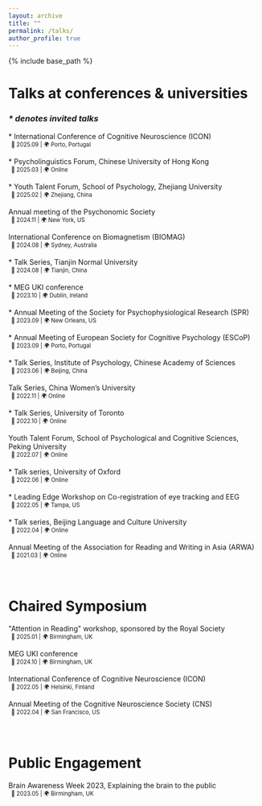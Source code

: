 ```yaml
---
layout: archive
title: ""
permalink: /talks/
author_profile: true
---
```


{% include base_path %}

# Talks at conferences & universities       
### _* denotes invited talks_  
<span style="font-size:1em"> * International Conference of Cognitive Neuroscience (ICON)</span>     
<span style="font-size:0.8em;">&ensp;📅 2025.09  |  🌍 Porto, Portugal</span>   

<span style="font-size:1em;"> * Psycholinguistics Forum, Chinese University of Hong Kong</span>      
<span style="font-size:0.8em;">&ensp;📅 2025.03  |  🌍 Online</span>       

<span style="font-size:1em;"> * Youth Talent Forum, School of Psychology, Zhejiang University</span>     
<span style="font-size:0.8em;">&ensp;📅 2025.02  |  🌍 Zhejiang, China</span>      

<span style="font-size:1em;"> Annual meeting of the Psychonomic Society</span>     
<span style="font-size:0.8em;">&ensp;📅 2024.11  |  🌍 New York, US</span>     

<span style="font-size:1em;"> International Conference on Biomagnetism (BIOMAG)</span>        
<span style="font-size:0.8em;">&ensp;📅 2024.08  |  🌍 Sydney, Australia</span>    

<span style="font-size:1em;"> * Talk Series, Tianjin Normal University</span>       
<span style="font-size:0.8em;">&ensp;📅 2024.08  |  🌍 Tianjin, China</span>    

<span style="font-size:1em;"> * MEG UKI conference</span>       
<span style="font-size:0.8em;">&ensp;📅 2023.10  |  🌍 Dublin, Ireland</span>    

<span style="font-size:1em;"> * Annual Meeting of the Society for Psychophysiological Research (SPR)</span>       
<span style="font-size:0.8em;">&ensp;📅 2023.09  |  🌍 New Orleans, US</span>    

<span style="font-size:1em;"> * Annual Meeting of European Society for Cognitive Psychology (ESCoP)</span>       
<span style="font-size:0.8em;">&ensp;📅 2023.09  |  🌍 Porto, Portugal</span>    

<span style="font-size:1em;"> * Talk Series, Institute of Psychology, Chinese Academy of Sciences</span>       
<span style="font-size:0.8em;">&ensp;📅 2023.06  |  🌍 Beijing, China</span>    

<span style="font-size:1em;"> Talk Series, China Women’s University</span>       
<span style="font-size:0.8em;">&ensp;📅 2022.11  |  🌍 Online</span>    

<span style="font-size:1em;"> * Talk Series, University of Toronto</span>        
<span style="font-size:0.8em;">&ensp;📅 2022.10  |  🌍 Online</span>    

<span style="font-size:1em;"> Youth Talent Forum, School of Psychological and Cognitive Sciences, Peking University</span>       
<span style="font-size:0.8em;">&ensp;📅 2022.07  |  🌍 Online</span>    

<span style="font-size:1em;"> * Talk series, University of Oxford</span>       
<span style="font-size:0.8em;">&ensp;📅 2022.06  |  🌍 Online</span>    

<span style="font-size:1em;"> * Leading Edge Workshop on Co-registration of eye tracking and EEG</span>       
<span style="font-size:0.8em;">&ensp;📅 2022.05  |  🌍 Tampa, US</span>    

<span style="font-size:1em;"> * Talk series, Beijing Language and Culture University</span>       
<span style="font-size:0.8em;">&ensp;📅 2022.04  |  🌍 Online</span>    

<span style="font-size:1em;"> Annual Meeting of the Association for Reading and Writing in Asia (ARWA)</span>       
<span style="font-size:0.8em;">&ensp;📅 2021.03  |  🌍 Online</span>    
<br>
<br>

# Chaired Symposium  
<span style="font-size:1em;"> "Attention in Reading" workshop, sponsored by the Royal Society</span>       
<span style="font-size:0.8em;">&ensp;📅 2025.01  |  🌍 Birmingham, UK</span>      

<span style="font-size:1em;"> MEG UKI conference</span>       
<span style="font-size:0.8em;">&ensp;📅 2024.10  |  🌍 Birmingham, UK</span>    

<span style="font-size:1em;"> International Conference of Cognitive Neuroscience (ICON)</span>       
<span style="font-size:0.8em;">&ensp;📅 2022.05  |  🌍 Helsinki, Finland</span>    

<span style="font-size:1em;"> Annual Meeting of the Cognitive Neuroscience Society (CNS)</span>       
<span style="font-size:0.8em;">&ensp;📅 2022.04  |  🌍 San Francisco, US</span>    
<br>
<br>

# Public Engagement   
<span style="font-size:1em;"> Brain Awareness Week 2023, Explaining the brain to the public</span>        
<span style="font-size:0.8em;">&ensp;📅 2023.05  |  🌍 Birmingham, UK</span>    
<br>
<br>





